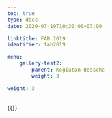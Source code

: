 ```yaml
---
toc: true
type: docs
date: 2020-07-19T10:30:00+07:00

linktitle: FAB 2019
identifier: fab2019

menu:
    gallery-test2:
        parent: Kegiatan Bosscha
        weight: 3

weight: 3
---
```


{{<foldergallery src="fab">}}